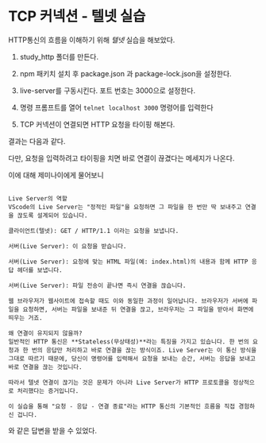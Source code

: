 # TCP 커넥션 - 텔넷 실습

HTTP통신의 흐름을 이해하기 위해 _텔넷_ 실습을 해보았다.

1. study_http 폴더를 만든다.

2. npm 패키치 설치 후 package.json 과 package-lock.json을 설정한다.

3. live-server를 구동시킨다. 포트 번호는 3000으로 설정한다.

4. 명령 프롬프트를 열어 `telnet localhost 3000` 명령어를 입력한다

5. TCP 커넥션이 연결되면 HTTP 요청을 타이핑 해본다.

결과는 다음과 같다.

<!-- 텔넷 커넥션된 이미지 삽입 -->

다만, 요청을 입력하려고 타이핑을 치면 바로 연결이 끊겼다는 메세지가 나온다.

<!-- 연결 끊김 이미지 삽입 -->

이에 대해 제미나이에게 물어보니

```이는 Live Server의 정상적인 동작 방식 때문입니다.

Live Server의 역할
VScode의 Live Server는 "정적인 파일"을 요청하면 그 파일을 한 번만 딱 보내주고 연결을 끊도록 설계되어 있습니다.

클라이언트(텔넷): GET / HTTP/1.1 이라는 요청을 보냅니다.

서버(Live Server): 이 요청을 받습니다.

서버(Live Server): 요청에 맞는 HTML 파일(예: index.html)의 내용과 함께 HTTP 응답 헤더를 보냅니다.

서버(Live Server): 파일 전송이 끝나면 즉시 연결을 끊습니다.

웹 브라우저가 웹사이트에 접속할 때도 이와 동일한 과정이 일어납니다. 브라우저가 서버에 파일을 요청하면, 서버는 파일을 보내준 뒤 연결을 끊고, 브라우저는 그 파일을 받아서 화면에 띄우는 거죠.

왜 연결이 유지되지 않을까?
일반적인 HTTP 통신은 **Stateless(무상태성)**라는 특징을 가지고 있습니다. 한 번의 요청과 한 번의 응답만 처리하고 바로 연결을 끊는 방식이죠. Live Server는 이 통신 방식을 그대로 따르기 때문에, 당신이 명령어를 입력해서 요청을 보내는 순간, 서버는 응답을 보내고 바로 연결을 끊는 것입니다.

따라서 텔넷 연결이 끊기는 것은 문제가 아니라 Live Server가 HTTP 프로토콜을 정상적으로 처리했다는 증거입니다.

이 실습을 통해 "요청 - 응답 - 연결 종료"라는 HTTP 통신의 기본적인 흐름을 직접 경험하신 겁니다.
```

와 같은 답변을 받을 수 있었다.
